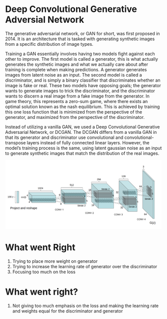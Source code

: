 # Deep Convolutional Generative Adversial Network

The generative adversarial network, or GAN for short, was first proposed in 2014. It is an architecture that is tasked with generating synthetic images from a specific distribution of image types.

Training a GAN essentially involves having two models fight against each other to improve. The first model is called a generator, this is what actually generates the synthetic images and what we actually care about after training is complete when making predictions. A generator generates images from latent noise as an input. The second model is called a discriminator, and is simply a binary classifier that discriminates whether an image is fake or real. These two models have opposing goals; the generator wants to generate images to trick the discriminator, and the discriminator wants to discern a real image from a fake image from the generator. In game theory, this represents a zero-sum game, where there exists an optimal solution known as the nash equilibrium. This is achieved by training this one loss function that is minimized from the perspective of the generator, and maximized from the perspective of the discriminator.

Instead of utilizing a vanilla GAN, we used a Deep Convolutional Generative Adversarial Network, or DCGAN. The DCGAN differs from a vanilla GAN in that its generator and discriminator use convolutional and convolutional-transpose layers instead of fully connected linear layers. However, the model’s training process is the same, using latent gaussian noise as an input to generate synthetic images that match the distribution of the real images.

![The DCGAN generator we implemented.](dcgan.png)

# What went Right
1. Trying to place more weight on generator
2. Trying to increase the learning rate of generator over the discriminator
3. Focusing too much on the loss

# What went right?
1. Not giving too much emphasis on the loss and making the learning rate and weights equal for the discriminator and generator

